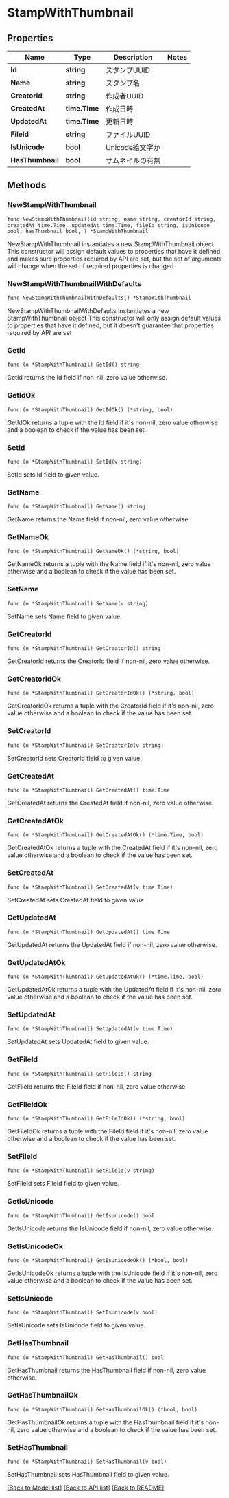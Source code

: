# StampWithThumbnail

## Properties

Name | Type | Description | Notes
------------ | ------------- | ------------- | -------------
**Id** | **string** | スタンプUUID | 
**Name** | **string** | スタンプ名 | 
**CreatorId** | **string** | 作成者UUID | 
**CreatedAt** | **time.Time** | 作成日時 | 
**UpdatedAt** | **time.Time** | 更新日時 | 
**FileId** | **string** | ファイルUUID | 
**IsUnicode** | **bool** | Unicode絵文字か | 
**HasThumbnail** | **bool** | サムネイルの有無 | 

## Methods

### NewStampWithThumbnail

`func NewStampWithThumbnail(id string, name string, creatorId string, createdAt time.Time, updatedAt time.Time, fileId string, isUnicode bool, hasThumbnail bool, ) *StampWithThumbnail`

NewStampWithThumbnail instantiates a new StampWithThumbnail object
This constructor will assign default values to properties that have it defined,
and makes sure properties required by API are set, but the set of arguments
will change when the set of required properties is changed

### NewStampWithThumbnailWithDefaults

`func NewStampWithThumbnailWithDefaults() *StampWithThumbnail`

NewStampWithThumbnailWithDefaults instantiates a new StampWithThumbnail object
This constructor will only assign default values to properties that have it defined,
but it doesn't guarantee that properties required by API are set

### GetId

`func (o *StampWithThumbnail) GetId() string`

GetId returns the Id field if non-nil, zero value otherwise.

### GetIdOk

`func (o *StampWithThumbnail) GetIdOk() (*string, bool)`

GetIdOk returns a tuple with the Id field if it's non-nil, zero value otherwise
and a boolean to check if the value has been set.

### SetId

`func (o *StampWithThumbnail) SetId(v string)`

SetId sets Id field to given value.


### GetName

`func (o *StampWithThumbnail) GetName() string`

GetName returns the Name field if non-nil, zero value otherwise.

### GetNameOk

`func (o *StampWithThumbnail) GetNameOk() (*string, bool)`

GetNameOk returns a tuple with the Name field if it's non-nil, zero value otherwise
and a boolean to check if the value has been set.

### SetName

`func (o *StampWithThumbnail) SetName(v string)`

SetName sets Name field to given value.


### GetCreatorId

`func (o *StampWithThumbnail) GetCreatorId() string`

GetCreatorId returns the CreatorId field if non-nil, zero value otherwise.

### GetCreatorIdOk

`func (o *StampWithThumbnail) GetCreatorIdOk() (*string, bool)`

GetCreatorIdOk returns a tuple with the CreatorId field if it's non-nil, zero value otherwise
and a boolean to check if the value has been set.

### SetCreatorId

`func (o *StampWithThumbnail) SetCreatorId(v string)`

SetCreatorId sets CreatorId field to given value.


### GetCreatedAt

`func (o *StampWithThumbnail) GetCreatedAt() time.Time`

GetCreatedAt returns the CreatedAt field if non-nil, zero value otherwise.

### GetCreatedAtOk

`func (o *StampWithThumbnail) GetCreatedAtOk() (*time.Time, bool)`

GetCreatedAtOk returns a tuple with the CreatedAt field if it's non-nil, zero value otherwise
and a boolean to check if the value has been set.

### SetCreatedAt

`func (o *StampWithThumbnail) SetCreatedAt(v time.Time)`

SetCreatedAt sets CreatedAt field to given value.


### GetUpdatedAt

`func (o *StampWithThumbnail) GetUpdatedAt() time.Time`

GetUpdatedAt returns the UpdatedAt field if non-nil, zero value otherwise.

### GetUpdatedAtOk

`func (o *StampWithThumbnail) GetUpdatedAtOk() (*time.Time, bool)`

GetUpdatedAtOk returns a tuple with the UpdatedAt field if it's non-nil, zero value otherwise
and a boolean to check if the value has been set.

### SetUpdatedAt

`func (o *StampWithThumbnail) SetUpdatedAt(v time.Time)`

SetUpdatedAt sets UpdatedAt field to given value.


### GetFileId

`func (o *StampWithThumbnail) GetFileId() string`

GetFileId returns the FileId field if non-nil, zero value otherwise.

### GetFileIdOk

`func (o *StampWithThumbnail) GetFileIdOk() (*string, bool)`

GetFileIdOk returns a tuple with the FileId field if it's non-nil, zero value otherwise
and a boolean to check if the value has been set.

### SetFileId

`func (o *StampWithThumbnail) SetFileId(v string)`

SetFileId sets FileId field to given value.


### GetIsUnicode

`func (o *StampWithThumbnail) GetIsUnicode() bool`

GetIsUnicode returns the IsUnicode field if non-nil, zero value otherwise.

### GetIsUnicodeOk

`func (o *StampWithThumbnail) GetIsUnicodeOk() (*bool, bool)`

GetIsUnicodeOk returns a tuple with the IsUnicode field if it's non-nil, zero value otherwise
and a boolean to check if the value has been set.

### SetIsUnicode

`func (o *StampWithThumbnail) SetIsUnicode(v bool)`

SetIsUnicode sets IsUnicode field to given value.


### GetHasThumbnail

`func (o *StampWithThumbnail) GetHasThumbnail() bool`

GetHasThumbnail returns the HasThumbnail field if non-nil, zero value otherwise.

### GetHasThumbnailOk

`func (o *StampWithThumbnail) GetHasThumbnailOk() (*bool, bool)`

GetHasThumbnailOk returns a tuple with the HasThumbnail field if it's non-nil, zero value otherwise
and a boolean to check if the value has been set.

### SetHasThumbnail

`func (o *StampWithThumbnail) SetHasThumbnail(v bool)`

SetHasThumbnail sets HasThumbnail field to given value.



[[Back to Model list]](../README.md#documentation-for-models) [[Back to API list]](../README.md#documentation-for-api-endpoints) [[Back to README]](../README.md)


